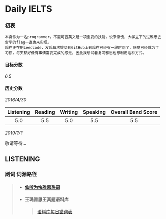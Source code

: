 # Daily IELTS

### 初衷
`本身作为一名programmer，不置可否英文是一项重要的技能，说来惭愧，大学立下的过雅思去留学的flag一直也未实现。` </br>
`现在正在刷Leedcode，发现每次提交到GitHub上到现在已经有一段时间了，感觉已经成为了习惯，每天都好像有事情需要完成的感觉，因此我想试着复习雅思也想利用这种方式。` </br>


#### 目标分数
_6.5_

#### 历史分数

_2016/4/30_

| Listening | Reading | Writing | Speaking | Overall Band Score |
| :------: | :------: | :------: |:------: |:------:
| 5.0 | 5.5 | 5.0 | 5.5 | 5.5

_2019/?/?_

敬请等待...

## LISTENING

 ### 刷词 词源路径

> * #### [仙听为快雅思热词](https://weibo.com/p/10080838bc37ccb1e200648a8a416698d6a37f/super_index)
> * #### 王璐雅思王真题语料库
>   > [语料库每日错词表](/Users/lijunlong/IdeaProjects/DailyIELTS/src/Listening/语料库每日错词表.md)
